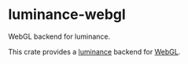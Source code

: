 # luminance-webgl

<!-- cargo-sync-readme start -->

WebGL backend for luminance.

This crate provides a [luminance] backend for [WebGL].

[luminance]: https://crates.io/crates/luminance
[WebGL]: https://www.khronos.org/webgl

<!-- cargo-sync-readme end -->
